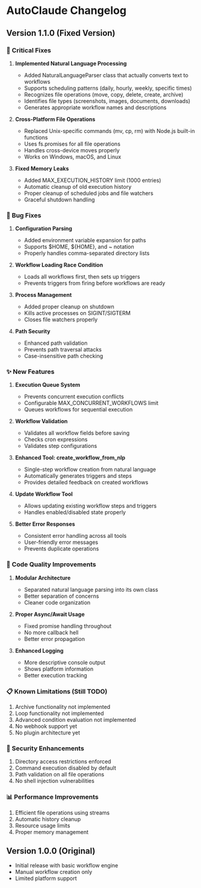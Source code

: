 # AutoClaude Changelog

## Version 1.1.0 (Fixed Version)

### 🚨 Critical Fixes
1. **Implemented Natural Language Processing**
   - Added NaturalLanguageParser class that actually converts text to workflows
   - Supports scheduling patterns (daily, hourly, weekly, specific times)
   - Recognizes file operations (move, copy, delete, create, archive)
   - Identifies file types (screenshots, images, documents, downloads)
   - Generates appropriate workflow names and descriptions

2. **Cross-Platform File Operations**
   - Replaced Unix-specific commands (mv, cp, rm) with Node.js built-in functions
   - Uses fs.promises for all file operations
   - Handles cross-device moves properly
   - Works on Windows, macOS, and Linux

3. **Fixed Memory Leaks**
   - Added MAX_EXECUTION_HISTORY limit (1000 entries)
   - Automatic cleanup of old execution history
   - Proper cleanup of scheduled jobs and file watchers
   - Graceful shutdown handling

### 🐛 Bug Fixes
1. **Configuration Parsing**
   - Added environment variable expansion for paths
   - Supports $HOME, ${HOME}, and ~ notation
   - Properly handles comma-separated directory lists

2. **Workflow Loading Race Condition**
   - Loads all workflows first, then sets up triggers
   - Prevents triggers from firing before workflows are ready

3. **Process Management**
   - Added proper cleanup on shutdown
   - Kills active processes on SIGINT/SIGTERM
   - Closes file watchers properly

4. **Path Security**
   - Enhanced path validation
   - Prevents path traversal attacks
   - Case-insensitive path checking

### ✨ New Features
1. **Execution Queue System**
   - Prevents concurrent execution conflicts
   - Configurable MAX_CONCURRENT_WORKFLOWS limit
   - Queues workflows for sequential execution

2. **Workflow Validation**
   - Validates all workflow fields before saving
   - Checks cron expressions
   - Validates step configurations

3. **Enhanced Tool: create_workflow_from_nlp**
   - Single-step workflow creation from natural language
   - Automatically generates triggers and steps
   - Provides detailed feedback on created workflows

4. **Update Workflow Tool**
   - Allows updating existing workflow steps and triggers
   - Handles enabled/disabled state properly

5. **Better Error Responses**
   - Consistent error handling across all tools
   - User-friendly error messages
   - Prevents duplicate operations

### 🔧 Code Quality Improvements
1. **Modular Architecture**
   - Separated natural language parsing into its own class
   - Better separation of concerns
   - Cleaner code organization

2. **Proper Async/Await Usage**
   - Fixed promise handling throughout
   - No more callback hell
   - Better error propagation

3. **Enhanced Logging**
   - More descriptive console output
   - Shows platform information
   - Better execution tracking

### 📋 Known Limitations (Still TODO)
1. Archive functionality not implemented
2. Loop functionality not implemented  
3. Advanced condition evaluation not implemented
4. No webhook support yet
5. No plugin architecture yet

### 🔐 Security Enhancements
1. Directory access restrictions enforced
2. Command execution disabled by default
3. Path validation on all file operations
4. No shell injection vulnerabilities

### 📊 Performance Improvements
1. Efficient file operations using streams
2. Automatic history cleanup
3. Resource usage limits
4. Proper memory management

## Version 1.0.0 (Original)
- Initial release with basic workflow engine
- Manual workflow creation only
- Limited platform support
